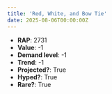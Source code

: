 ```yaml
---
title: 'Red, White, and Bow Tie'
date: 2025-08-06T00:00:00Z
---
```

- **RAP**: 2731
- **Value**: -1
- **Demand level**: -1
- **Trend**: -1
- **Projected?**: True
- **Hyped?**: True
- **Rare?**: True
